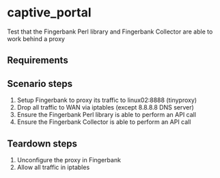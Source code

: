 # captive_portal

Test that the Fingerbank Perl library and Fingerbank Collector are able to work behind a proxy

## Requirements

## Scenario steps
1. Setup Fingerbank to proxy its traffic to linux02:8888 (tinyproxy)
1. Drop all traffic to WAN via iptables (except 8.8.8.8 DNS server)
1. Ensure the Fingerbank Perl library is able to perform an API call
1. Ensure the Fingerbank Collector is able to perform an API call

## Teardown steps
1. Unconfigure the proxy in Fingerbank
1. Allow all traffic in iptables

